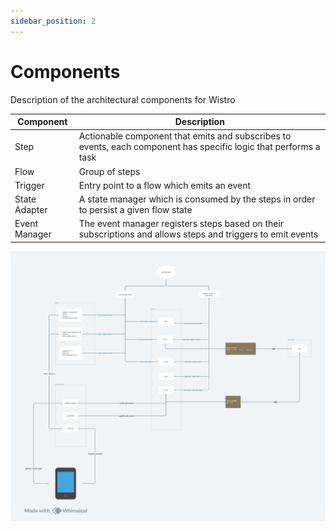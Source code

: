 ```yaml
---
sidebar_position: 2
---
```


# Components

Description of the architectural components for Wistro

| **Component** | **Description**                                                                                                  |
| ------------- | ---------------------------------------------------------------------------------------------------------------- |
| Step          | Actionable component that emits and subscribes to events, each component has specific logic that performs a task |
| Flow          | Group of steps                                                                                                   |
| Trigger       | Entry point to a flow which emits an event                                                                       |
| State Adapter | A state manager which is consumed by the steps in order to persist a given flow state                            |
| Event Manager | The event manager registers steps based on their subscriptions and allows steps and triggers to emit events      |

![Architecture Components](./img/arch-diagram.png)
